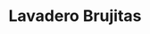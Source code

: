 ---
title: "Lavadero Brujitas"
url: /san-carlos-de-bariloche/lavadero-brujitas/
shop: lavandería
---